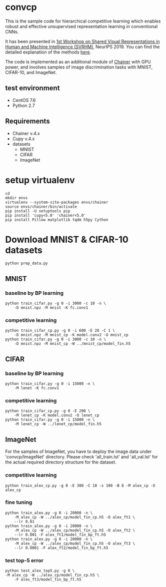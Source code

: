 # convcp

This is the sample code for hierarchical competitive learning
which enables robust and effective unsupervised representation learning
in conventional CNNs.

It has been presented in
[1st Workshop on Shared Visual Representations
in Human and Machine Intelligence (SVRHM)](https://www.svrhm2019.com/),
NeurIPS 2019.
You can find the detailed explanation of the methods
[here](https://drive.google.com/file/d/19vaDbDAjvHYAFSvZeDeKjEvrnolh_gDp/view?usp=sharing).

The code is implemented as an additional module
of [Chainer](https://chainer.org/) with GPU power,
and involves samples of image discrimination tasks
with MNIST, CIFAR-10, and ImageNet.


## test environment
- CentOS 7.6
- Python 2.7


## Requirements
- Chainer v.4.x
- Cupy v.4.x
- datasets
  - MNIST
  - CIFAR
  - ImageNet


# setup virtualenv
    cd
    mkdir envs
    virtualenv --system-site-packages envs/chainer
    source envs/chainer/bin/activate
    pip install -U setuptools pip
    pip install 'cupy<5.0' 'chainer<5.0' 
    pip install Pillow matplotlib tqdm h5py Cython


# Download MNIST & CIFAR-10 datasets
    python prep_data.py


## MNIST
### baseline by BP learning
    python train_cifar.py -g 0 -i 3000 -c 10 -n \
        -D mnist.npz -M mnist -K fc.conv1

### competitive learning
    python train_cifar_cp.py -g 0 -i 600 -E 20 -C 1 \
        -D mnist.npz -M mnist_cp -K model.conv2 -O mnist_cp
    python train_cifar.py -g 0 -i 3000 -c 10 -n \
        -D mnist.npz -M mnist_cp -W ../mnist_cp/model_fin.h5


## CIFAR
### baseline by BP learning
    python train_cifar.py -g 0 -i 15000 -n \
        -M lenet -K fc.conv1

### competitive learning
    python train_cifar_cp.py -g 0 -E 200 \
        -M lenet_cp -K model.conv2 -O lenet_cp
    python train_cifar.py -g 0 -i 15000 -n \
        -M lenet_cp -W ../lenet_cp/model_fin.h5


## ImageNet
For the samples of ImageNet,
you have to deploy the image data under 'convcp/ImageNet' directory.
Please check 'all_train.lst' and 'all_val.lst'
for the actual required directory structure for the dataset.

### competitive learning
    python train_alex_cp.py -g 0 -E 300 -C 10 -s 100 -B 8 -M alex_cp -O alex_cp
	
### fine tuning
    python train_alex.py -g 0 -i 20000 -n \
        -M alex_cp -W ../alex_cp/model_fin_cp.h5 -O alex_ft1 \
        --lr 0.01 
    python train_alex.py -g 0 -i 20000 -n \
        -M alex_cp -W ../alex_cp/model_fin_cp.h5 -O alex_ft2 \
        --lr 0.001 -F alex_ft1/model_fin_bp_ft.h5 
    python train_alex.py -g 0 -i 20000 -n \
        -M alex_cp -W ../alex_cp/model_fin_cp.h5 -O alex_ft3 \
        --lr 0.0001 -F alex_ft2/model_fin_bp_ft.h5 

### test top-5 error
    python test_alex_top5.py -g 0 \
	-M alex_cp -W ../alex_cp/model_fin_cp.h5 \
        -F alex_ft3/model_fin_bp_ft.h5
        
